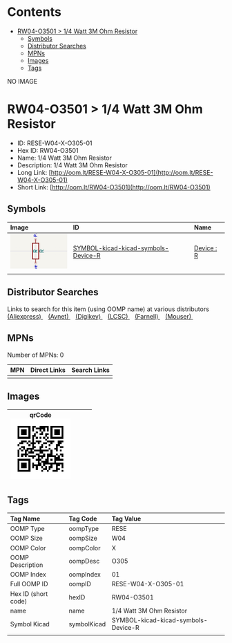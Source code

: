 



Contents
========

* [RW04-O3501 > 1/4 Watt 3M Ohm Resistor](#rw04-o3501--14-watt-3m-ohm-resistor)
	* [Symbols](#symbols)
	* [Distributor Searches](#distributor-searches)
	* [MPNs](#mpns)
	* [Images](#images)
	* [Tags](#tags)
  
NO IMAGE  
# RW04-O3501 > 1/4 Watt 3M Ohm Resistor

- ID: RESE-W04-X-O305-01
- Hex ID: RW04-O3501
- Name: 1/4 Watt 3M Ohm Resistor
- Description: 1/4 Watt 3M Ohm Resistor
- Long Link: [http://oom.lt/RESE-W04-X-O305-01](http://oom.lt/RESE-W04-X-O305-01)
- Short Link: [http://oom.lt/RW04-O3501](http://oom.lt/RW04-O3501)

## Symbols
  

|Image|ID|Name|
| :--- | :--- | :--- |
|[![](https://raw.githubusercontent.com/oomlout/oomlout_OOMP_eda_V2/main/SYMBOL/kicad/kicad-symbols/Device/R/image_140.png)](https://github.com/oomlout/oomlout_OOMP_eda_V2/tree/main/SYMBOL/kicad/kicad-symbols/Device/R/)|[SYMBOL-kicad-kicad-symbols-Device-R](https://github.com/oomlout/oomlout_OOMP_eda_V2/tree/main/SYMBOL/kicad/kicad-symbols/Device/R/)|[Device : R](https://github.com/oomlout/oomlout_OOMP_eda_V2/tree/main/SYMBOL/kicad/kicad-symbols/Device/R/)|
||||

## Distributor Searches
  
Links to search for this item (using OOMP name) at various distributors  
[(Aliexpress) ](https://www.aliexpress.com/wholesale?SearchText=11171/4+Watt+3M+Ohm+Resistor)&nbsp;&nbsp;&nbsp;[(Avnet) ](https://www.avnet.com/shop/us/search/1/4+Watt+3M+Ohm+Resistor)&nbsp;&nbsp;&nbsp;[(Digikey) ](https://www.digikey.co.uk/en/products/result?s=1/4+Watt+3M+Ohm+Resistor)&nbsp;&nbsp;&nbsp;[(LCSC) ](https://www.lcsc.com/search?q=1/4+Watt+3M+Ohm+Resistor)&nbsp;&nbsp;&nbsp;[(Farnell) ](https://uk.farnell.com/search?st=1/4+Watt+3M+Ohm+Resistor)&nbsp;&nbsp;&nbsp;[(Mouser) ](https://www.mouser.com/c/?q=1/4+Watt+3M+Ohm+Resistor)&nbsp;&nbsp;&nbsp;
## MPNs
  
Number of MPNs: 0  

|MPN|Direct Links|Search Links|
| :--- | :--- | :--- |
||||

## Images
  

|qrCode<br>[![](https://raw.githubusercontent.com/oomlout/oomlout_OOMP_parts_V2/main/RESE/W04/X/O305/01/qrCode_140.png)](https://github.com/oomlout/oomlout_OOMP_parts_V2/tree/main/RESE/W04/X/O305/01/qrCode.png)||||
| :---: | :---: | :---: | :---: |

## Tags
  

|Tag Name|Tag Code|Tag Value|
| :--- | :--- | :--- |
|OOMP Type|oompType|RESE|
|OOMP Size|oompSize|W04|
|OOMP Color|oompColor|X|
|OOMP Description|oompDesc|O305|
|OOMP Index|oompIndex|01|
|Full OOMP ID|oompID|RESE-W04-X-O305-01|
|Hex ID (short code)|hexID|RW04-O3501|
|name|name|1/4 Watt 3M Ohm Resistor|
|Symbol Kicad|symbolKicad|SYMBOL-kicad-kicad-symbols-Device-R|
||||
